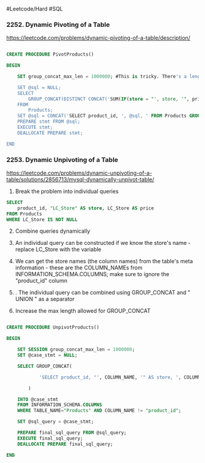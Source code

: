  #Leetcode/Hard #SQL 

### 2252. Dynamic Pivoting of a Table

https://leetcode.com/problems/dynamic-pivoting-of-a-table/description/

```sql

CREATE PROCEDURE PivotProducts()

BEGIN

    SET group_concat_max_len = 1000000; #This is tricky. There's a length limit on GROUP_CONCAT.

    SET @sql = NULL;
    SELECT
        GROUP_CONCAT(DISTINCT CONCAT('SUM(IF(store = "', store, '", price, null)) AS ', store) ORDER BY store ASC) INTO @sql
    FROM
        Products;
    SET @sql = CONCAT('SELECT product_id, ', @sql, ' FROM Products GROUP BY product_id');
    PREPARE stmt FROM @sql;
    EXECUTE stmt;
    DEALLOCATE PREPARE stmt;

END

```

### 2253. Dynamic Unpivoting of a Table

https://leetcode.com/problems/dynamic-unpivoting-of-a-table/solutions/2856713/mysql-dynamically-unpivot-table/



1. Break the problem into individual queries

``` sql 
SELECT 
	product_id, "LC_Store" AS store, LC_Store AS price
FROM Products 
WHERE LC_Store IS NOT NULL

```
  
2. Combine queries dynamically
3. An individual query can be constructed if we know the store's name - replace LC_Store with the variable
4. We can get the store names (the column names) from the table's meta information - these are the COLUMN_NAMEs from INFORMATION_SCHEMA.COLUMNS; make sure to ignore the "product_id" column
5. . The individual query can be combined using GROUP_CONCAT and " UNION " as a separator

6. Increase the max length allowed for GROUP_CONCAT

```sql

CREATE PROCEDURE UnpivotProducts()

BEGIN

    SET SESSION group_concat_max_len = 1000000;
    SET @case_stmt = NULL;

    SELECT GROUP_CONCAT(

            'SELECT product_id, "', COLUMN_NAME, '" AS store, ', COLUMN_NAME, ' AS price FROM Products WHERE ', COLUMN_NAME,' IS NOT NULL' SEPARATOR " UNION "

        )

    INTO @case_stmt
    FROM INFORMATION_SCHEMA.COLUMNS
    WHERE TABLE_NAME="Products" AND COLUMN_NAME != "product_id";

    SET @sql_query = @case_stmt;

    PREPARE final_sql_query FROM @sql_query;
    EXECUTE final_sql_query;
    DEALLOCATE PREPARE final_sql_query;

END

```